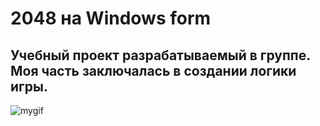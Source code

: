 # 2048 на Windows form
## Учебный проект разрабатываемый в группе. Моя часть заключалась в создании логики игры.
![mygif](https://media1.giphy.com/media/v1.Y2lkPTc5MGI3NjExOHBvbmU4Y24xOXJvMm1wOXQ3ODFvdnZzb2I3cjQ4YTkzcjZtajFqbSZlcD12MV9pbnRlcm5hbF9naWZfYnlfaWQmY3Q9Zw/mWYuOSEV1fB1BNOrOE/giphy.gif)
